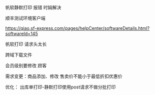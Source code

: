 帆软静默打印 报错 时娟解决

顺丰测试环境客户端

https://qiao.sf-express.com/pages/helpCenter/softwareDetails.html?softwareId=145



帆软打印 请求头太长

跨域下载文件

会员级别要修改   顾客



需求变更：商品添加、修改   售卖价不能小于最低折扣优惠价

优化： 出库单打印-静默打印使用post请求不做分批打印